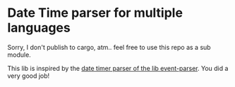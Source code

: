 # Date Time parser for multiple languages

Sorry, I don't publish to cargo, atm.. feel free to use this repo as a sub module.

This lib is inspired by the [date timer parser of the lib event-parser](https://github.com/isaacrlee/event-parser/tree/master).
You did a very good job!